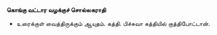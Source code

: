 **கொங்கு வட்டார வழக்குச் சொல்லகராதி**
- உரைக்குள் வைத்திருக்கும் ஆயுதம். கத்தி. பிச்சுவா கத்தியில் குத்திபோட்டான்.

